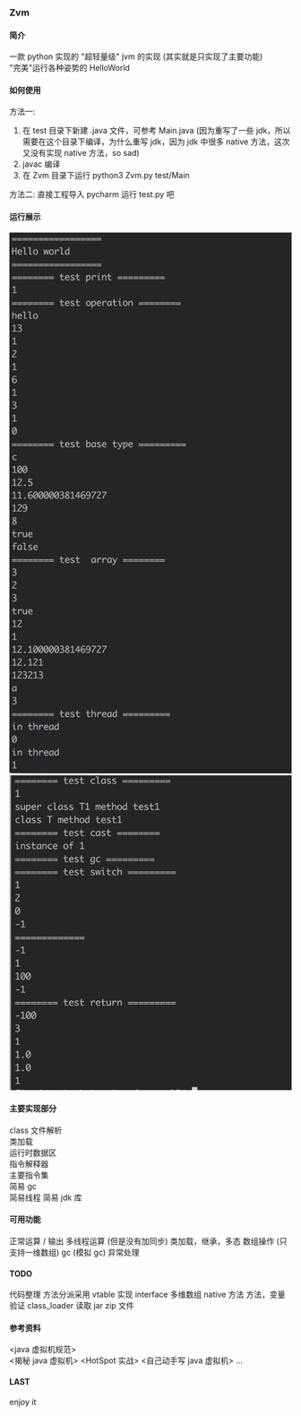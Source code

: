 ### Zvm 

#### 简介
一款 python 实现的 "超轻量级" jvm 的实现 (其实就是只实现了主要功能)  
"完美"运行各种姿势的 HelloWorld  

#### 如何使用
方法一:
1. 在 test 目录下新建 .java 文件，可参考 Main.java (因为重写了一些 jdk，所以需要在这个目录下编译，为什么重写 jdk，因为 jdk 中很多 native 方法，这次又没有实现 native 方法，so sad)
2. javac 编译
3. 在 Zvm 目录下运行 python3 Zvm.py test/Main

方法二:
直接工程导入 pycharm 运行 test.py 吧

#### 运行展示
![run1](./res/pic1.png)
![run2](./res/pic2.png)

#### 主要实现部分
class 文件解析  
类加载  
运行时数据区  
指令解释器  
主要指令集  
简易 gc  
简易线程
简易 jdk 库  

#### 可用功能
正常运算 / 输出
多线程运算 (但是没有加同步)
类加载，继承，多态
数组操作 (只支持一维数组)
gc (模拟 gc)
异常处理

#### TODO
代码整理
方法分派采用 vtable
实现 interface
多维数组
native 方法
方法，变量验证
class_loader 读取 jar zip 文件  

#### 参考资料
<java 虚拟机规范>  
<揭秘 java 虚拟机>
<HotSpot 实战>
<自己动手写 java 虚拟机>
...

#### LAST
enjoy it
